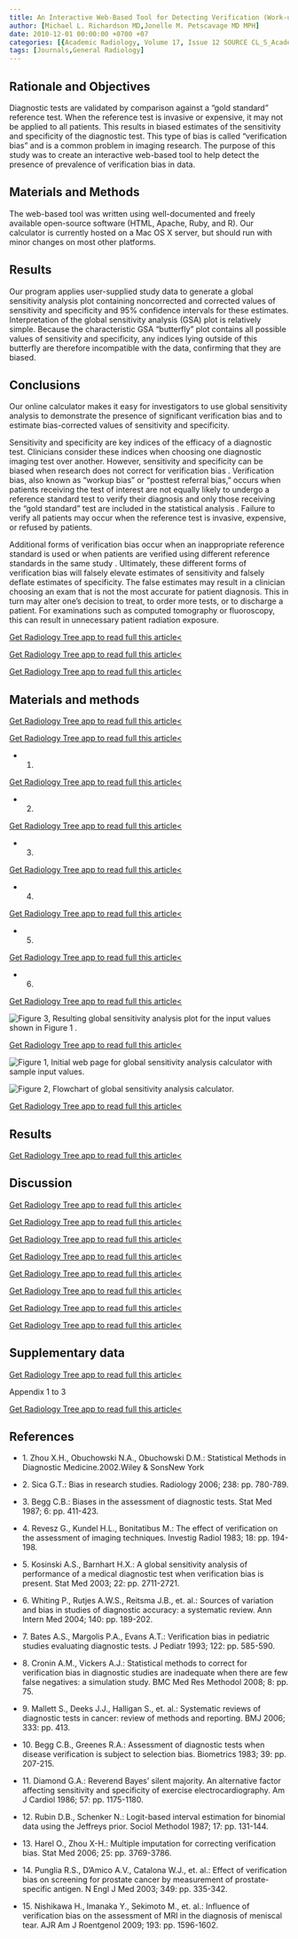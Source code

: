 ```yaml
---
title: An Interactive Web-Based Tool for Detecting Verification (Work-up) Bias in Studies of the Efficacy of Diagnostic Imaging
author: [Michael L. Richardson MD,Jonelle M. Petscavage MD MPH]
date: 2010-12-01 00:00:00 +0700 +07
categories: [{Academic Radiology, Volume 17, Issue 12 SOURCE CL_S_AcademicRadiologyVolume17Issue12 1}]
tags: [Journals,General Radiology]
---
```

## Rationale and Objectives

Diagnostic tests are validated by comparison against a “gold standard” reference test. When the reference test is invasive or expensive, it may not be applied to all patients. This results in biased estimates of the sensitivity and specificity of the diagnostic test. This type of bias is called “verification bias” and is a common problem in imaging research. The purpose of this study was to create an interactive web-based tool to help detect the presence of prevalence of verification bias in data.

## Materials and Methods

The web-based tool was written using well-documented and freely available open-source software (HTML, Apache, Ruby, and R). Our calculator is currently hosted on a Mac OS X server, but should run with minor changes on most other platforms.

## Results

Our program applies user-supplied study data to generate a global sensitivity analysis plot containing noncorrected and corrected values of sensitivity and specificity and 95% confidence intervals for these estimates. Interpretation of the global sensitivity analysis (GSA) plot is relatively simple. Because the characteristic GSA “butterfly” plot contains all possible values of sensitivity and specificity, any indices lying outside of this butterfly are therefore incompatible with the data, confirming that they are biased.

## Conclusions

Our online calculator makes it easy for investigators to use global sensitivity analysis to demonstrate the presence of significant verification bias and to estimate bias-corrected values of sensitivity and specificity.

Sensitivity and specificity are key indices of the efficacy of a diagnostic test. Clinicians consider these indices when choosing one diagnostic imaging test over another. However, sensitivity and specificity can be biased when research does not correct for verification bias . Verification bias, also known as “workup bias” or “posttest referral bias,” occurs when patients receiving the test of interest are not equally likely to undergo a reference standard test to verify their diagnosis and only those receiving the “gold standard” test are included in the statistical analysis . Failure to verify all patients may occur when the reference test is invasive, expensive, or refused by patients.

Additional forms of verification bias occur when an inappropriate reference standard is used or when patients are verified using different reference standards in the same study . Ultimately, these different forms of verification bias will falsely elevate estimates of sensitivity and falsely deflate estimates of specificity. The false estimates may result in a clinician choosing an exam that is not the most accurate for patient diagnosis. This in turn may alter one’s decision to treat, to order more tests, or to discharge a patient. For examinations such as computed tomography or fluoroscopy, this can result in unnecessary patient radiation exposure.

[Get Radiology Tree app to read full this article<](https://clinicalpub.com/app)

[Get Radiology Tree app to read full this article<](https://clinicalpub.com/app)

[Get Radiology Tree app to read full this article<](https://clinicalpub.com/app)

## Materials and methods

[Get Radiology Tree app to read full this article<](https://clinicalpub.com/app)

[Get Radiology Tree app to read full this article<](https://clinicalpub.com/app)

- 1.
[Get Radiology Tree app to read full this article<](https://clinicalpub.com/app)

- 2.
[Get Radiology Tree app to read full this article<](https://clinicalpub.com/app)

- 3.
[Get Radiology Tree app to read full this article<](https://clinicalpub.com/app)

- 4.
[Get Radiology Tree app to read full this article<](https://clinicalpub.com/app)

- 5.
[Get Radiology Tree app to read full this article<](https://clinicalpub.com/app)

- 6.
[Get Radiology Tree app to read full this article<](https://clinicalpub.com/app)

![Figure 3, Resulting global sensitivity analysis plot for the input values shown in Figure 1 .](https://storage.googleapis.com/dl.dentistrykey.com/clinical/AnInteractiveWebBasedToolforDetectingVerificationWorkupBiasinStudiesoftheEfficacyofDiagnosticImaging/0_1s20S1076633210004241.jpg)

[Get Radiology Tree app to read full this article<](https://clinicalpub.com/app)


![Figure 1, Initial web page for global sensitivity analysis calculator with sample input values.](https://storage.googleapis.com/dl.dentistrykey.com/clinical/AnInteractiveWebBasedToolforDetectingVerificationWorkupBiasinStudiesoftheEfficacyofDiagnosticImaging/1_1s20S1076633210004241.jpg)

![Figure 2, Flowchart of global sensitivity analysis calculator.](https://storage.googleapis.com/dl.dentistrykey.com/clinical/AnInteractiveWebBasedToolforDetectingVerificationWorkupBiasinStudiesoftheEfficacyofDiagnosticImaging/2_1s20S1076633210004241.jpg)

[Get Radiology Tree app to read full this article<](https://clinicalpub.com/app)

## Results

[Get Radiology Tree app to read full this article<](https://clinicalpub.com/app)

## Discussion

[Get Radiology Tree app to read full this article<](https://clinicalpub.com/app)

[Get Radiology Tree app to read full this article<](https://clinicalpub.com/app)

[Get Radiology Tree app to read full this article<](https://clinicalpub.com/app)

[Get Radiology Tree app to read full this article<](https://clinicalpub.com/app)

[Get Radiology Tree app to read full this article<](https://clinicalpub.com/app)

[Get Radiology Tree app to read full this article<](https://clinicalpub.com/app)

[Get Radiology Tree app to read full this article<](https://clinicalpub.com/app)

[Get Radiology Tree app to read full this article<](https://clinicalpub.com/app)

## Supplementary data

[Get Radiology Tree app to read full this article<](https://clinicalpub.com/app)

Appendix 1 to 3

[Get Radiology Tree app to read full this article<](https://clinicalpub.com/app)

## References

- 1\. Zhou X.H., Obuchowski N.A., Obuchowski D.M.: Statistical Methods in Diagnostic Medicine.2002.Wiley & SonsNew York


- 2\. Sica G.T.: Bias in research studies. Radiology 2006; 238: pp. 780-789.


- 3\. Begg C.B.: Biases in the assessment of diagnostic tests. Stat Med 1987; 6: pp. 411-423.


- 4\. Revesz G., Kundel H.L., Bonitatibus M.: The effect of verification on the assessment of imaging techniques. Investig Radiol 1983; 18: pp. 194-198.


- 5\. Kosinski A.S., Barnhart H.X.: A global sensitivity analysis of performance of a medical diagnostic test when verification bias is present. Stat Med 2003; 22: pp. 2711-2721.


- 6\. Whiting P., Rutjes A.W.S., Reitsma J.B., et. al.: Sources of variation and bias in studies of diagnostic accuracy: a systematic review. Ann Intern Med 2004; 140: pp. 189-202.


- 7\. Bates A.S., Margolis P.A., Evans A.T.: Verification bias in pediatric studies evaluating diagnostic tests. J Pediatr 1993; 122: pp. 585-590.


- 8\. Cronin A.M., Vickers A.J.: Statistical methods to correct for verification bias in diagnostic studies are inadequate when there are few false negatives: a simulation study. BMC Med Res Methodol 2008; 8: pp. 75.


- 9\. Mallett S., Deeks J.J., Halligan S., et. al.: Systematic reviews of diagnostic tests in cancer: review of methods and reporting. BMJ 2006; 333: pp. 413.


- 10\. Begg C.B., Greenes R.A.: Assessment of diagnostic tests when disease verification is subject to selection bias. Biometrics 1983; 39: pp. 207-215.


- 11\. Diamond G.A.: Reverend Bayes’ silent majority. An alternative factor affecting sensitivity and specificity of exercise electrocardiography. Am J Cardiol 1986; 57: pp. 1175-1180.


- 12\. Rubin D.B., Schenker N.: Logit-based interval estimation for binomial data using the Jeffreys prior. Sociol Methodol 1987; 17: pp. 131-144.


- 13\. Harel O., Zhou X-H.: Multiple imputation for correcting verification bias. Stat Med 2006; 25: pp. 3769-3786.


- 14\. Punglia R.S., D’Amico A.V., Catalona W.J., et. al.: Effect of verification bias on screening for prostate cancer by measurement of prostate-specific antigen. N Engl J Med 2003; 349: pp. 335-342.


- 15\. Nishikawa H., Imanaka Y., Sekimoto M., et. al.: Influence of verification bias on the assessment of MRI in the diagnosis of meniscal tear. AJR Am J Roentgenol 2009; 193: pp. 1596-1602.
